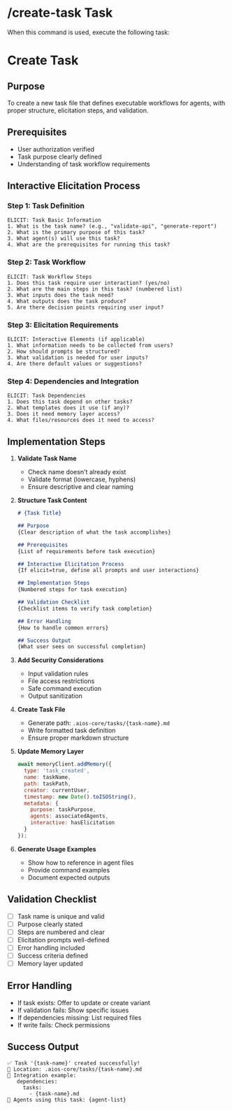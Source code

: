 # /create-task Task

When this command is used, execute the following task:

# Create Task

## Purpose
To create a new task file that defines executable workflows for agents, with proper structure, elicitation steps, and validation.

## Prerequisites
- User authorization verified
- Task purpose clearly defined
- Understanding of task workflow requirements

## Interactive Elicitation Process

### Step 1: Task Definition
```
ELICIT: Task Basic Information
1. What is the task name? (e.g., "validate-api", "generate-report")
2. What is the primary purpose of this task?
3. What agent(s) will use this task?
4. What are the prerequisites for running this task?
```

### Step 2: Task Workflow
```
ELICIT: Task Workflow Steps
1. Does this task require user interaction? (yes/no)
2. What are the main steps in this task? (numbered list)
3. What inputs does the task need?
4. What outputs does the task produce?
5. Are there decision points requiring user input?
```

### Step 3: Elicitation Requirements
```
ELICIT: Interactive Elements (if applicable)
1. What information needs to be collected from users?
2. How should prompts be structured?
3. What validation is needed for user inputs?
4. Are there default values or suggestions?
```

### Step 4: Dependencies and Integration
```
ELICIT: Task Dependencies
1. Does this task depend on other tasks?
2. What templates does it use (if any)?
3. Does it need memory layer access?
4. What files/resources does it need to access?
```

## Implementation Steps

1. **Validate Task Name**
   - Check name doesn't already exist
   - Validate format (lowercase, hyphens)
   - Ensure descriptive and clear naming

2. **Structure Task Content**
   ```markdown
   # {Task Title}
   
   ## Purpose
   {Clear description of what the task accomplishes}
   
   ## Prerequisites
   {List of requirements before task execution}
   
   ## Interactive Elicitation Process
   {If elicit=true, define all prompts and user interactions}
   
   ## Implementation Steps
   {Numbered steps for task execution}
   
   ## Validation Checklist
   {Checklist items to verify task completion}
   
   ## Error Handling
   {How to handle common errors}
   
   ## Success Output
   {What user sees on successful completion}
   ```

3. **Add Security Considerations**
   - Input validation rules
   - File access restrictions
   - Safe command execution
   - Output sanitization

4. **Create Task File**
   - Generate path: `.aios-core/tasks/{task-name}.md`
   - Write formatted task definition
   - Ensure proper markdown structure

5. **Update Memory Layer**
   ```javascript
   await memoryClient.addMemory({
     type: 'task_created',
     name: taskName,
     path: taskPath,
     creator: currentUser,
     timestamp: new Date().toISOString(),
     metadata: {
       purpose: taskPurpose,
       agents: associatedAgents,
       interactive: hasElicitation
     }
   });
   ```

6. **Generate Usage Examples**
   - Show how to reference in agent files
   - Provide command examples
   - Document expected outputs

## Validation Checklist
- [ ] Task name is unique and valid
- [ ] Purpose clearly stated
- [ ] Steps are numbered and clear
- [ ] Elicitation prompts well-defined
- [ ] Error handling included
- [ ] Success criteria defined
- [ ] Memory layer updated

## Error Handling
- If task exists: Offer to update or create variant
- If validation fails: Show specific issues
- If dependencies missing: List required files
- If write fails: Check permissions

## Success Output
```
✅ Task '{task-name}' created successfully!
📁 Location: .aios-core/tasks/{task-name}.md
📝 Integration example:
   dependencies:
     tasks:
       - {task-name}.md
🔗 Agents using this task: {agent-list}
```